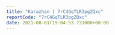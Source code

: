 ```yaml
---
title: "Karazhan | 7rC4GqTLR3pgZQxc"
reportCode: "7rC4GqTLR3pgZQxc"
date: 2021-08-01T19:04:53.731000+00:00
---
```

